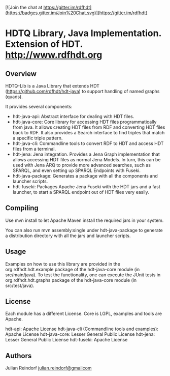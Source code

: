 [![Join the chat at https://gitter.im/rdfhdt](https://badges.gitter.im/Join%20Chat.svg)](https://gitter.im/rdfhdt)

# HDTQ Library, Java Implementation. Extension of HDT. http://www.rdfhdt.org

## Overview

HDTQ-Lib is a Java Library that extends HDT (https://github.com/rdfhdt/hdt-java) to support handling of named graphs (quads).

It provides several components:
- hdt-java-api: Abstract interface for dealing with HDT files.
- hdt-java-core: Core library for accessing HDT files programmatically from java. It allows creating HDT files from RDF and converting HDT files back to RDF. It also provides a Search interface to find triples that match a specific triple pattern.
- hdt-java-cli: Commandline tools to convert RDF to HDT and access HDT files from a terminal.
- hdt-jena: Jena integration. Provides a Jena Graph implementation that allows accessing HDT files as normal Jena Models. In turn, this can be used with Jena ARQ to provide more advanced searches, such as SPARQL, and even setting up SPARQL Endpoints with Fuseki.
- hdt-java-package: Generates a package with all the components and launcher scripts.
- hdt-fuseki: Packages Apache Jena Fuseki with the HDT jars and a fast launcher, to start a SPARQL endpoint out of HDT files very easily.


## Compiling

Use mvn install to let Apache Maven install the required jars in your system.

You can also run mvn assembly:single under hdt-java-package to generate a distribution directory with all the jars and launcher scripts.


## Usage

Examples on how to use this library are provided in the org.rdfhdt.hdt.example package of the hdt-java-core module (in src/main/java).
To test the functionality, one can execute the JUnit tests in org.rdfhdt.hdt.graphs package of the hdt-java-core module (in src/test/java).


## License

Each module has a different License. Core is LGPL, examples and tools are Apache.

hdt-api: Apache License
hdt-java-cli (Commandline tools and examples): Apache License
hdt-java-core: Lesser General Public License
hdt-jena: Lesser General Public License
hdt-fuseki: Apache License


## Authors

Julian Reindorf <julian.reindorf@gmailcom>